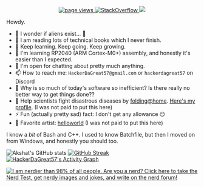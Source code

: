 <p align="center">
  <a href="https://github.com/HackerDaGreat57">
    <img src="https://komarev.com/ghpvc/?username=HackerDaGreat57&style=rounded" alt="page views" />
  </a>
  <a href="https://stackoverflow.com/users/17145946/hackerdagreat57" target="_blank">
<img alt="StackOverflow"
src="https://stackoverflow-badge.vercel.app/?userID=17145946" />
</a>
  <a href="https://github.com/DenverCoder1/readme-typing-svg"><img src="https://readme-typing-svg.herokuapp.com/?lines=Somewhat+experienced+C%2FC%2B%2B+developer+🧑‍💻;RP2040+Assembly+Learner+⚡;%22CEO%22+of+Ardent+%22Unlimited%22+🧑‍💼;Linux+freak+🐧;Former+Windows+fanatic+🪟;Hardware+engineering+%26+low-level+programming+enthusiast+🧑‍💻;Apple+fan+🍎+(the+fruit,+not+the+company);Former+Minecrafter+🎮+%26+Hypixel+Warrior+⚔️;Ice+Dodo+Professional+🟥;Major+foodie+🍕🍔🍟🍿🧇🥞🍞🥨🥯🥖🧀🥪🌮🎂🍰🧁🍪🍩🍨🍫🍬🍭;Neva+gonna+give+you+up+😈;&font=Fira%20Code&center=true&width=880&height=45&color=00F779&vCenter=true&size=22"></a>
</p>

Howdy.

- 🔭 I wonder if aliens exist... 🤔
- 📖 I am reading lots of technical books which I never finish.
- 🌱 Keep learning. Keep going. Keep growing.
- 📝 I'm learning RP2040 (ARM Cortex-M0+) assembly, and honestly it's easier than I expected.
- 💬 I'm open for chatting about pretty much anything.
- 📫 How to reach me: `HackerDaGreat57@gmail.com` or `hackerdagreat57` on Discord
- 💢 Why is so much of today's software so inefficient? Is there really no better way to get things done??
- 🦠 Help scientists fight disastrous diseases by [folding@home](https://foldingathome.org/). [Here's my profile](https://stats.foldingathome.org/donor/name/HackerDaGreat57). (I was not paid to put this here)
- ⚡ Fun (actually pretty sad) fact: I don't get any allowance 😔
- 🎵 Favorite artist: [helloworld](https://open.spotify.com/artist/01qG5pbsKe96w87ZMjphP4) (I was not paid to put this here)

I know a *bit* of Bash and C++. I used to know Batchfile, but then I moved on from Windows, and honestly you should too.

![Akshat's GitHub stats](https://github-readme-stats.vercel.app/api?username=HackerDaGreat57&show_icons=true&theme=chartreuse-dark)
[![GitHub Streak](http://github-readme-streak-stats.herokuapp.com?user=HackerDaGreat57&theme=dark&date_format=M%20j%5B%2C%20Y%5D&border=080909)](https://git.io/streak-stats)
  [![HackerDaGreat57's Activity Graph](https://github-readme-activity-graph.vercel.app/graph?username=HackerDaGreat57&bg_color=1F222E&color=F8D866&line=13f6e9&point=FFFFFF&hide_border=false)](https://github.com/ashutosh00710/github-readme-activity-graph)

  <a href="http://www.nerdtests.com/ft_nq.php">
<img src="http://www.nerdtests.com/images/ft/nq/21991e3bef.gif" alt="I am nerdier than 98% of all people. Are you a nerd? Click here to take the Nerd Test, get nerdy images and jokes, and write on the nerd forum!"></a>
